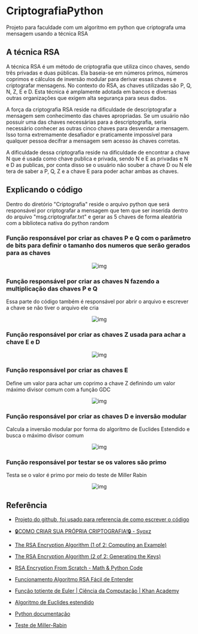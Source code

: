 # CriptografiaPython

Projeto para faculdade com um algoritmo em python que criptografa uma mensagem usando a técnica RSA

## A técnica RSA

A técnica RSA é um método de criptografia que utiliza cinco chaves, sendo três privadas e duas públicas. Ela baseia-se em números primos, números coprimos e cálculos de inversão modular para derivar essas chaves e criptografar mensagens. No contexto do RSA, as chaves utilizadas são P, Q, N, Z, E e D. Esta técnica é amplamente adotada em bancos e diversas outras organizações que exigem alta segurança para seus dados.

A força da criptografia RSA reside na dificuldade de descriptografar a mensagem sem conhecimento das chaves apropriadas. Se um usuário não possuir uma das chaves necessárias para a descriptografia, seria necessário conhecer as outras cinco chaves para desvendar a mensagem. Isso torna extremamente desafiador e praticamente impossível para qualquer pessoa decifrar a mensagem sem acesso às chaves corretas.

A dificuldade dessa criptografia reside na dificuldade de encontrar a chave N que é usada como chave publica e privada, sendo N e E as privadas e N e D as publicas, por conta disso se o usuário não souber a chave D ou N ele tera de saber a P, Q, Z e a chave E para poder achar ambas as chaves.

## Explicando o código

Dentro do diretório "Criptografia" reside o arquivo python que será responsável por criptografar a mensagem que tem que ser inserida dentro do arquivo "msg.criptografar.txt" e gerar as 5 chaves de forma aleatória com a biblioteca nativa do python random

### Função responsável por criar as chaves P e Q com o parâmetro de bits para definir o tamanho dos numeros que serão gerados para as chaves

<p align="center">
    <img src="https://bg-so-1.zippyimage.com/2023/10/22/02380c624c271512d4afdb2f79e3ff8a.png" alt="img">
</p>

### Função responsável por criar as chaves N fazendo a multiplicação das chaves P e Q

Essa parte do código também é responsável por abrir o arquivo e escrever a chave se não tiver o arquivo ele cria

<p align="center">
    <img src="https://bg-so-1.zippyimage.com/2023/10/22/8c68c8d30dbf60da75dd694026f1e374.png" alt="img">
</p>

### Função responsável por criar as chaves Z usada para achar a chave E e D

<p align="center">
    <img src="https://bg-so-1.zippyimage.com/2023/10/22/a35b96984b8e9efbadf13f8ca10768cf.png" alt="img">
</p>

### Função responsável por criar as chaves E

Define um valor para achar um coprimo a chave Z definindo um valor máximo divisor comum com a função GDC

<p align="center">
    <img src="https://bg-so-1.zippyimage.com/2023/10/22/636cbe4b74bf7322f44a7124787068ec.png" alt="img">
</p>

### Função responsável por criar as chaves D e inversão modular

Calcula a inversão modular por forma do algoritmo de Euclides Estendido e busca o máximo divisor comum

<p align="center">
    <img src="https://bg-so-1.zippyimage.com/2023/10/22/7d54e1a1b995c03fe46278e088516240.png" alt="img">
</p>

### Função responsável por testar se os valores são primo

Testa se o valor é primo por meio do teste de Miller Rabin

<p align="center">
    <img src="https://bg-so-1.zippyimage.com/2023/10/22/0ef5053c65210007362e83c04efbfcba.png" alt="img">
</p>

## Referência

- [Projeto do github, foi usado para referencia de como escrever o código](https://github.com/Everton42/video-youtube-rsa)

- [🔒COMO CRIAR SUA PRÓPRIA CRIPTOGRAFIA!🔒 - Syoxz](https://www.youtube.com/watch?v=umBAnAMC1-E&list=PLZeN7MDGNYUHuWDnzxrttXVtZKaKo-4_y&index=11)

- [The RSA Encryption Algorithm (1 of 2: Computing an Example)](https://www.youtube.com/watch?v=4zahvcJ9glg&list=PLZeN7MDGNYUHuWDnzxrttXVtZKaKo-4_y&index=12)

- [The RSA Encryption Algorithm (2 of 2: Generating the Keys)](https://www.youtube.com/watch?v=oOcTVTpUsPQ)

- [RSA Encryption From Scratch - Math & Python Code](https://www.youtube.com/watch?v=D_PfV_IcUdA&list=PLZeN7MDGNYUHuWDnzxrttXVtZKaKo-4_y&index=13)

- [Funcionamento Algoritmo RSA Fácil de Entender](https://www.youtube.com/watch?v=9m8enHN13mw&list=PLZeN7MDGNYUHuWDnzxrttXVtZKaKo-4_y&index=14&t=2s)

- [Função totiente de Euler | Ciência da Computação | Khan Academy](https://www.youtube.com/watch?v=3MryVNzS3o4)

- [Algoritmo de Euclides estendido](https://www.youtube.com/watch?v=BsE1IAghIT4&list=TLPQMTgxMDIwMjOsfv5Nxhcw4g&index=2)

- [Python documentação](https://docs.python.org/3/)

- [Teste de Miller-Rabin](https://www.youtube.com/watch?v=yShR8oWeS0g&list=WL&index=2)